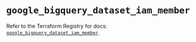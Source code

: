 # `google_bigquery_dataset_iam_member`

Refer to the Terraform Registry for docs: [`google_bigquery_dataset_iam_member`](https://registry.terraform.io/providers/hashicorp/google-beta/5.23.0/docs/resources/google_bigquery_dataset_iam_member).
